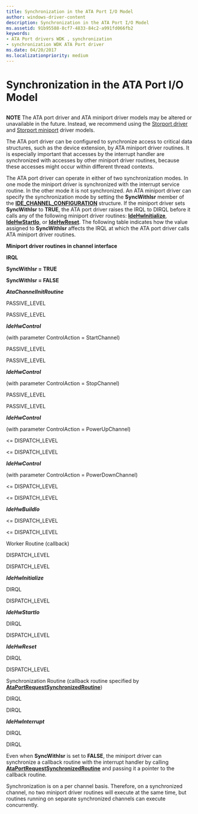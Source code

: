 ```yaml
---
title: Synchronization in the ATA Port I/O Model
author: windows-driver-content
description: Synchronization in the ATA Port I/O Model
ms.assetid: 91b95588-8cf7-4833-84c2-a991fd066fb2
keywords:
- ATA Port drivers WDK , synchronization
- synchronization WDK ATA Port driver
ms.date: 04/20/2017
ms.localizationpriority: medium
---
```


# Synchronization in the ATA Port I/O Model


## <span id="ddk_synchronization_in_the_ata_port_i_o_model_kg"></span><span id="DDK_SYNCHRONIZATION_IN_THE_ATA_PORT_I_O_MODEL_KG"></span>


**NOTE** The ATA port driver and ATA miniport driver models may be altered or unavailable in the future. Instead, we recommend using the [Storport driver](https://msdn.microsoft.com/windows/hardware/drivers/storage/storport-driver) and [Storport miniport](https://msdn.microsoft.com/windows/hardware/drivers/storage/storport-miniport-drivers) driver models.


The ATA port driver can be configured to synchronize access to critical data structures, such as the device extension, by ATA miniport driver routines. It is especially important that accesses by the interrupt handler are synchronized with accesses by other miniport driver routines, because these accesses might occur within different thread contexts.

The ATA port driver can operate in either of two synchronization modes. In one mode the miniport driver is synchronized with the interrupt service routine. In the other mode it is not synchronized. An ATA miniport driver can specify the synchronization mode by setting the **SyncWithIsr** member of the [**IDE\_CHANNEL\_CONFIGURATION**](https://msdn.microsoft.com/library/windows/hardware/ff559029) structure. If the miniport driver sets **SyncWithIsr** to **TRUE**, the ATA port driver raises the IRQL to DIRQL before it calls any of the following miniport driver routines: [**IdeHwInitialize**](https://msdn.microsoft.com/library/windows/hardware/ff557467), [**IdeHwStartIo**](https://msdn.microsoft.com/library/windows/hardware/ff559003), or [**IdeHwReset**](https://msdn.microsoft.com/library/windows/hardware/ff558998). The following table indicates how the value assigned to **SyncWithIsr** affects the IRQL at which the ATA port driver calls ATA miniport driver routines.

**Miniport driver routines in channel interface**

**IRQL**

**SyncWithIsr = TRUE**

**SyncWithIsr = FALSE**

***AtaChannelInitRoutine***

PASSIVE\_LEVEL

PASSIVE\_LEVEL

***IdeHwControl***

(with parameter ControlAction = StartChannel)

PASSIVE\_LEVEL

PASSIVE\_LEVEL

***IdeHwControl***

(with parameter ControlAction = StopChannel)

PASSIVE\_LEVEL

PASSIVE\_LEVEL

***IdeHwControl***

(with parameter ControlAction = PowerUpChannel)

&lt;= DISPATCH\_LEVEL

&lt;= DISPATCH\_LEVEL

***IdeHwControl***

(with parameter ControlAction = PowerDownChannel)

&lt;= DISPATCH\_LEVEL

&lt;= DISPATCH\_LEVEL

***IdeHwBuildIo***

&lt;= DISPATCH\_LEVEL

&lt;= DISPATCH\_LEVEL

Worker Routine (callback)

DISPATCH\_LEVEL

DISPATCH\_LEVEL

***IdeHwInitialize***

DIRQL

DISPATCH\_LEVEL

***IdeHwStartIo***

DIRQL

DISPATCH\_LEVEL

***IdeHwReset***

DIRQL

DISPATCH\_LEVEL

Synchronization Routine (callback routine specified by [**AtaPortRequestSynchronizedRoutine**](https://msdn.microsoft.com/library/windows/hardware/ff550223))

DIRQL

DIRQL

***IdeHwInterrupt***

DIRQL

DIRQL

 

Even when **SyncWithIsr** is set to **FALSE**, the miniport driver can synchronize a callback routine with the interrupt handler by calling [**AtaPortRequestSynchronizedRoutine**](https://msdn.microsoft.com/library/windows/hardware/ff550223) and passing it a pointer to the callback routine.

Synchronization is on a per channel basis. Therefore, on a synchronized channel, no two miniport driver routines will execute at the same time, but routines running on separate synchronized channels can execute concurrently.

 

 


